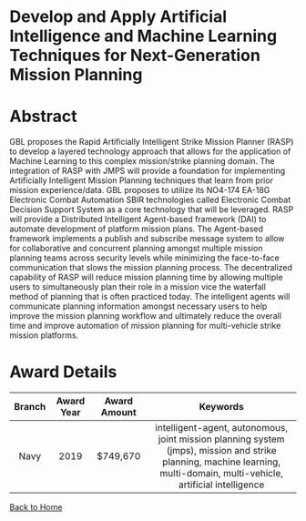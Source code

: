 
Develop and Apply Artificial Intelligence and Machine Learning Techniques for Next-Generation Mission Planning
==============================================================================================================

# Abstract


GBL proposes the Rapid Artificially Intelligent Strike Mission Planner (RASP) to develop a layered technology approach that allows for the application of Machine Learning to this complex mission/strike planning domain. The integration of RASP with JMPS will provide a foundation for implementing Artificially Intelligent Mission Planning techniques that learn from prior mission experience/data. GBL proposes to utilize its NO4-174 EA-18G Electronic Combat Automation SBIR technologies called Electronic Combat Decision Support System as a core technology that will be leveraged. RASP will provide a Distributed Intelligent Agent-based framework (DAI) to automate development of platform mission plans. The Agent-based framework implements a publish and subscribe message system to allow for collaborative and concurrent planning amongst multiple mission planning teams across security levels while minimizing the face-to-face communication that slows the mission planning process. The decentralized capability of RASP will reduce mission planning time by allowing multiple users to simultaneously plan their role in a mission vice the waterfall method of planning that is often practiced today. The intelligent agents will communicate planning information amongst necessary users to help improve the mission planning workflow and ultimately reduce the overall time and improve automation of mission planning for multi-vehicle strike mission platforms.  

# Award Details

|Branch|Award Year|Award Amount|Keywords|
| :---: | :---: | :---: | :---: |
|Navy|2019|$749,670|intelligent-agent, autonomous, joint mission planning system (jmps), mission and strike planning, machine learning, multi-domain, multi-vehicle, artificial intelligence|
  
  


[Back to Home](https://github.com/chrischow/dod_sbir_awards/JH/#1968)
